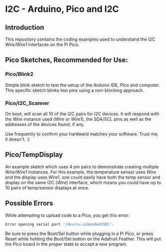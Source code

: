 # I2C - Arduino, Pico and I2C

## Introduction
This repository contains the coding examples used to understand the I2C *Wire/Wire1* interfaces on the Pi Pico. 

## Pico Sketches, Recommended for Use:

### Pico/Blink2
Simple blink sketch to test the setup of the Arduino IDE, Pico and computer. This specific sketch blinks two pins using a non-blocking approach.

### Pico/I2C_Scanner
On boot, will scan all 10 of the I2C pairs for I2C devices. It will respond with the *Wire* instance used (*Wire or Wire1*), the SDA/SCL pins as well as the addresses of the devices found, if any.

Use frequently to confirm your hardward matches your software. Trust me, it doesn't. :)

## Pico/TempDisplay
An example sketch which uses 4 pin pairs to demonstrate creating multiple *Wire/Wire1* instances. For this example, the temperature sensor uses *Wire* and the display uses *Wire1*, one could easily have both the temp sensor and display on the same I2C (*Wire*) interface, which means you could have up to 10 pairs of temp/sensor displays at once.

## Possible Errors
While attempting to upload code to a Pico, you get this error:
```bash
Error opening serial port '/dev/cu.usbmodem3101'.
```
Be sure to press the Boot/Sel button while plugging in a Pi Pico, or press Reset while holding the Boot/Sel button on the Adafruit Feather. This will put the Pico board in the proper state to accept a new program.
